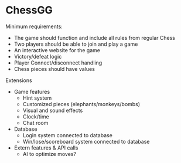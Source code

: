 # ChessGG

Minimum requirements:
- The game should function and include all rules from regular Chess
- Two players should be able to join and play a game
- An interactive website for the game
- Victory/defeat logic
- Player Connect/disconnect handling
- Chess pieces should have values

Extensions
- Game features
  - Hint system
  - Customized pieces (elephants/monkeys/bombs)
  - Visual and sound effects
  - Clock/time
  - Chat room
- Database
  - Login system connected to database
  - Win/lose/scoreboard system connected to database
- Extern features & API calls
  - AI to optimize moves?
